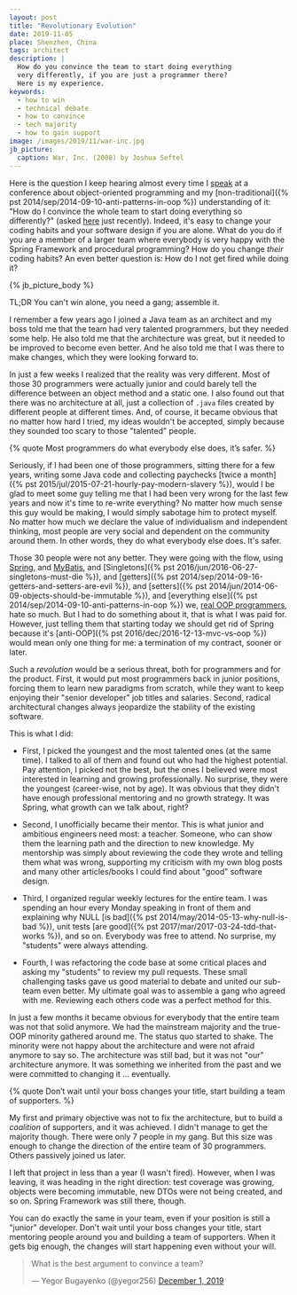 ```yaml
---
layout: post
title: "Revolutionary Evolution"
date: 2019-11-05
place: Shenzhen, China
tags: architect
description: |
  How do you convince the team to start doing everything
  very differently, if you are just a programmer there?
  Here is my experience.
keywords:
  - how to win
  - technical debate
  - how to convince
  - tech majority
  - how to gain support
image: /images/2019/11/war-inc.jpg
jb_picture:
  caption: War, Inc. (2008) by Joshua Seftel
---
```


Here is the question I keep hearing almost every time I [speak](/talks.html) at
a conference about object-oriented programming and my
[non-traditional]({% pst 2014/sep/2014-09-10-anti-patterns-in-oop %})
understanding of it: "How do I convince the whole team to start doing everything so differently?"
(asked [here](https://www.yegor256.com/2016/06/27/singletons-must-die.html#comment-4637223953)
just recently). Indeed, it's easy to change your coding habits
and your software design if you are alone. What do you do if you are a member
of a larger team where everybody is very happy with the Spring Framework
and procedural programming? How do you change _their_ coding habits?
An even better question is: How do I not get fired while doing it?

<!--more-->

{% jb_picture_body %}

TL;DR You can't win alone, you need a gang; assemble it.

I remember a few years ago I joined a Java team as an architect and my boss
told me that the team had very talented programmers, but they needed
some help. He also told me that the architecture was great, but it needed
to be improved to become even better. And he also told me that I was there
to make changes, which they were looking forward to.

In just a few weeks I realized that the reality was very different. Most of those
30 programmers were actually junior and could barely tell the difference
between an object method and a static one. I also found out that there
was no architecture at all, just a collection of `.java` files created by
different people at different times. And, of course, it became obvious
that no matter how hard I tried, my ideas wouldn't be accepted, simply
because they sounded too scary to those "talented" people.

{% quote Most programmers do what everybody else does, it’s safer. %}

Seriously, if I had been one of those programmers, sitting there for a few
years, writing some Java code and collecting paychecks
[twice a month]({% pst 2015/jul/2015-07-21-hourly-pay-modern-slavery %}), would
I be glad to meet some guy telling me that I had been very wrong for the last
few years and now it's time to re-write everything? No matter how much
sense this guy would be making, I would simply sabotage him to protect myself.
No matter how much we declare the value of individualism and independent
thinking, most people are very social and dependent on the community around
them. In other words, they do what everybody else does. It's safer.

Those 30 people were not any better. They were going with the flow, using
[Spring](https://spring.io), and [MyBatis](https://blog.mybatis.org/),
and [Singletons]({% pst 2016/jun/2016-06-27-singletons-must-die %}),
and [getters]({% pst 2014/sep/2014-09-16-getters-and-setters-are-evil %}),
and [setters]({% pst 2014/jun/2014-06-09-objects-should-be-immutable %}),
and [everything else]({% pst 2014/sep/2014-09-10-anti-patterns-in-oop %}) we,
[real OOP programmers](https://www.elegantobjects.org), hate so much.
But I had to do something about it,
that is what I was paid for. However, just telling them that starting today we
should get rid of Spring because it's [anti-OOP]({% pst 2016/dec/2016-12-13-mvc-vs-oop %})
would mean only one thing for me: a termination of my contract, sooner or later.

Such a _revolution_ would be a serious threat, both for programmers and for
the product. First, it would put most programmers back in junior positions, forcing them
to learn new paradigms from scratch, while they want to keep
enjoying their "senior developer" job titles and salaries. Second,
radical architectural changes always jeopardize the stability of
the existing software.

This is what I did:

  * First, I picked the youngest and the most talented ones (at the same time). I talked
    to all of them and found out who had the highest potential. Pay attention,
    I picked not the best, but the ones I believed were most interested in learning
    and growing professionally. No surprise, they were the youngest (career-wise, not by age). It was
    obvious that they didn't have enough professional mentoring and no growth
    strategy. It was Spring, what growth can we talk about, right?

  * Second, I unofficially became their mentor. This is what junior and ambitious
    engineers need most: a teacher. Someone, who can show them the learning
    path and the direction to new knowledge. My mentorship was simply about
    reviewing the code they wrote and telling them what was wrong, supporting
    my criticism with my own blog posts and many other articles/books I could find
    about "good" software design.

  * Third, I organized regular weekly lectures for the entire team. I was spending
    an hour every Monday speaking in front of them and explaining why
    NULL [is bad]({% pst 2014/may/2014-05-13-why-null-is-bad %}),
    unit tests [are good]({% pst 2017/mar/2017-03-24-tdd-that-works %}),
    and so on. Everybody was free to attend. No surprise,
    my "students" were always attending.

  * Fourth, I was refactoring the code base at some critical places and asking
    my "students" to review my pull requests. These small challenging tasks gave us good
    material to debate and united our sub-team even better. My ultimate goal
    was to assemble a gang who agreed with me. Reviewing each others code
    was a perfect method for this.

In just a few months it became obvious for everybody that the entire team
was not that solid anymore. We had the mainstream majority and the true-OOP minority
gathered around me. The status quo started to shake. The minority were
not happy about the architecture and were not afraid anymore to say so. The
architecture was still bad, but it was not "our" architecture anymore. It was
something we inherited from the past and we were committed
to changing it ... eventually.

{% quote Don’t wait until your boss changes your title, start building a team of supporters. %}

My first and primary objective was not to fix the architecture, but to
build a _coalition_ of supporters, and it was achieved.
I didn't manage to get the majority though.
There were only 7 people in my gang. But this size was enough to change the
direction of the entire team of 30 programmers. Others passively
joined us later.

I left that project in less than a year (I wasn't fired). However, when I was leaving, it was
heading in the right direction: test coverage was growing, objects were
becoming immutable, new DTOs were not being created,
and so on. Spring Framework was still there, though.

You can do exactly the same in your team, even if your position is still
a "junior" developer. Don't wait until your boss changes your title, start
mentoring people around you and building a team of supporters. When it gets
big enough, the changes will start happening even without your will.

<blockquote class="twitter-tweet"><p lang="en" dir="ltr">What is the best argument to convince a team?</p>&mdash; Yegor Bugayenko (@yegor256) <a href="https://twitter.com/yegor256/status/1201034995336450049?ref_src=twsrc%5Etfw">December 1, 2019</a></blockquote> <script async src="https://platform.twitter.com/widgets.js" charset="utf-8"></script>

